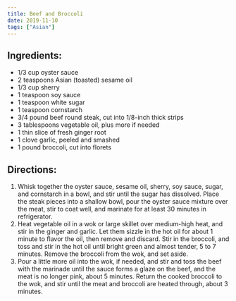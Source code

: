 ```yaml
---
title: Beef and Broccoli
date: 2019-11-10
tags: ["Asian"]
---
```


## Ingredients:

* 1/3 cup oyster sauce
* 2 teaspoons Asian (toasted) sesame oil
* 1/3 cup sherry
* 1 teaspoon soy sauce
* 1 teaspoon white sugar
* 1 teaspoon cornstarch
* 3/4 pound beef round steak, cut into 1/8-inch thick strips		
* 3 tablespoons vegetable oil, plus more if needed
* 1 thin slice of fresh ginger root
* 1 clove garlic, peeled and smashed
* 1 pound broccoli, cut into florets

## Directions:

1.	Whisk together the oyster sauce, sesame oil, sherry, soy sauce, sugar, and cornstarch in a bowl, and stir until the sugar has dissolved. Place the steak pieces into a shallow bowl, pour the oyster sauce mixture over the meat, stir to coat well, and marinate for at least 30 minutes in refrigerator.
2.	Heat vegetable oil in a wok or large skillet over medium-high heat, and stir in the ginger and garlic. Let them sizzle in the hot oil for about 1 minute to flavor the oil, then remove and discard. Stir in the broccoli, and toss and stir in the hot oil until bright green and almost tender, 5 to 7 minutes. Remove the broccoli from the wok, and set aside.
3.	Pour a little more oil into the wok, if needed, and stir and toss the beef with the marinade until the sauce forms a glaze on the beef, and the meat is no longer pink, about 5 minutes. Return the cooked broccoli to the wok, and stir until the meat and broccoli are heated through, about 3 minutes.
